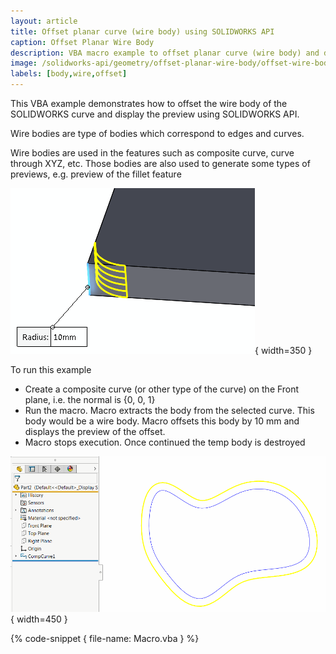 ```yaml
---
layout: article
title: Offset planar curve (wire body) using SOLIDWORKS API
caption: Offset Planar Wire Body
description: VBA macro example to offset planar curve (wire body) and display the offset preview using SOLIDWORKS API
image: /solidworks-api/geometry/offset-planar-wire-body/offset-wire-body.png
labels: [body,wire,offset]
---
```

This VBA example demonstrates how to offset the wire body of the SOLIDWORKS curve and display the preview using SOLIDWORKS API.

Wire bodies are type of bodies which correspond to edges and curves.

Wire bodies are used in the features such as composite curve, curve through XYZ, etc. Those bodies are also used to generate some types of previews, e.g. preview of the fillet feature

![Fillet preview](fillet-preview.png){ width=350 }

To run this example

* Create a composite curve (or other type of the curve) on the Front plane, i.e. the normal is {0, 0, 1}
* Run the macro. Macro extracts the body from the selected curve. This body would be a wire body. Macro offsets this body by 10 mm and displays the preview of the offset.
* Macro stops execution. Once continued the temp body is destroyed

![Offset wire body](offset-wire-body.png){ width=450 }

{% code-snippet { file-name: Macro.vba } %}
